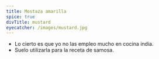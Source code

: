 ```yaml
---
title: Mostaza amarilla
spice: true
divTitle: mustard
eyecatcher: /images/mustard.jpg
---
```



* Lo cierto es que yo no las empleo mucho en cocina india.
* Suelo utilizarla para la receta de samosa.

